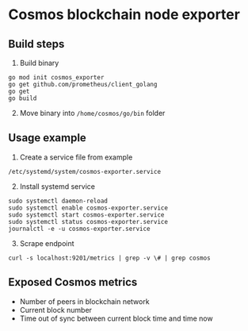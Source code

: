 # Cosmos blockchain node exporter

## Build steps

1) Build binary

```shell
go mod init cosmos_exporter
go get github.com/prometheus/client_golang
go get
go build
```

2) Move binary into `/home/cosmos/go/bin` folder

## Usage example

1) Create a service file from example

```shell
/etc/systemd/system/cosmos-exporter.service
```

2) Install systemd service

```shell
sudo systemctl daemon-reload
sudo systemctl enable cosmos-exporter.service
sudo systemctl start cosmos-exporter.service
sudo systemctl status cosmos-exporter.service
journalctl -e -u cosmos-exporter.service
```

3) Scrape endpoint

```shell
curl -s localhost:9201/metrics | grep -v \# | grep cosmos
```

## Exposed Cosmos metrics

- Number of peers in blockchain network
- Current block number
- Time out of sync between current block time and time now
